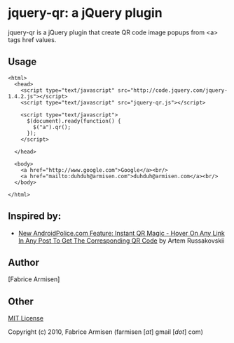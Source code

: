 # jquery-qr: a jQuery plugin

jquery-qr is a jQuery plugin that create QR code image popups from &lt;a&gt; tags href values.


## Usage

    <html>
      <head>
        <script type="text/javascript" src="http://code.jquery.com/jquery-1.4.2.js"></script>
        <script type="text/javascript" src="jquery-qr.js"></script>
    
        <script type="text/javascript">
          $(document).ready(function() {
            $("a").qr();
          });
        </script>
        
      </head>
  
      <body>
        <a href="http://www.google.com">Google</a><br/>
        <a href="mailto:duhduh@armisen.com">duhduh@armisen.com</a><br/>
      </body>
  
    </html>


## Inspired by:

* [New AndroidPolice.com Feature: Instant QR Magic - Hover On Any Link In Any Post To Get The Corresponding QR Code](http://www.androidpolice.com/2010/09/15/new-androidpolice-com-feature-instant-qr-magic-hover-on-any-link-in-any-post-to-get-the-corresponding-qr-code-poll/) by  Artem Russakovskii

## Author

[Fabrice Armisen]

## Other

[MIT License](http://www.opensource.org/licenses/mit-license.php)

Copyright (c) 2010, Fabrice Armisen (farmisen [*at*] gmail [*dot*] com)